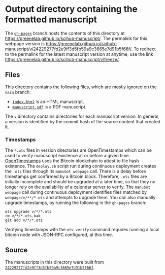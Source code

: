 # Output directory containing the formatted manuscript

The [`gh-pages`](https://github.com/greenelab/scihub-manuscript/tree/gh-pages) branch hosts the contents of this directory at <https://greenelab.github.io/scihub-manuscript/>.
The permalink for this webpage version is <https://greenelab.github.io/scihub-manuscript/v/24229277fd2e9ff3d5fb59a9c3665e7d91b5f66f/>.
To redirect to the permalink for the latest manuscript version at anytime, use the link <https://greenelab.github.io/scihub-manuscript/v/freeze/>.

## Files

This directory contains the following files, which are mostly ignored on the `main` branch:

+ [`index.html`](index.html) is an HTML manuscript.
+ [`manuscript.pdf`](manuscript.pdf) is a PDF manuscript.

The `v` directory contains directories for each manuscript version.
In general, a version is identified by the commit hash of the source content that created it.

### Timestamps

The `*.ots` files in version directories are OpenTimestamps which can be used to verify manuscript existence at or before a given time.
[OpenTimestamps](https://opentimestamps.org/) uses the Bitcoin blockchain to attest to file hash existence.
The `deploy.sh` script run during continuous deployment creates the `.ots` files through its `manubot webpage` call.
There is a delay before timestamps get confirmed by a Bitcoin block.
Therefore, `.ots` files are initially incomplete and should be upgraded at a later time, so that they no longer rely on the availability of a calendar server to verify.
The `manubot webpage` call during continuous deployment identifies files matched by `webpage/v/**/*.ots` and attempts to upgrade them.
You can also manually upgrade timestamps, by running the following in the `gh-pages` branch:

```shell
ots upgrade v/*/*.ots
rm v/*/*.ots.bak
git add v/*/*.ots
```

Verifying timestamps with the `ots verify` command requires running a local bitcoin node with JSON-RPC configured, at this time.

## Source

The manuscripts in this directory were built from
[`24229277fd2e9ff3d5fb59a9c3665e7d91b5f66f`](https://github.com/greenelab/scihub-manuscript/commit/24229277fd2e9ff3d5fb59a9c3665e7d91b5f66f).
